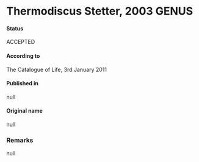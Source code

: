 # Thermodiscus Stetter, 2003 GENUS

#### Status
ACCEPTED

#### According to
The Catalogue of Life, 3rd January 2011

#### Published in
null

#### Original name
null

### Remarks
null